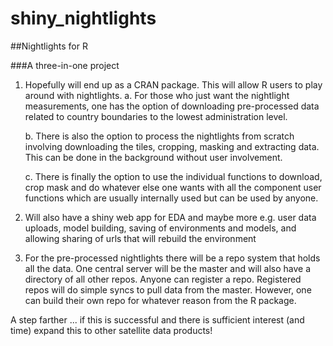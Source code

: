 # shiny_nightlights

##Nightlights for R

###A three-in-one project

1. Hopefully will end up as a CRAN package. This will allow R users to play around with nightlights. 
	a. For those who just want the nightlight measurements, one has the option of downloading pre-processed data related to country
boundaries to the lowest administration level.

	b. There is also the option to process the nightlights from scratch involving downloading the tiles, cropping, masking and extracting
data. This can be done in the background without user involvement.

	c. There is finally the option to use the individual functions to download, crop mask and do whatever else one wants with all the 
component user functions which are usually internally used but can be used by anyone.

2. Will also have a shiny web app for EDA and maybe more e.g. user data uploads, model building, 
saving of environments and models, and allowing sharing of urls that will rebuild the environment

3. For the pre-processed nightlights there will be a repo system that holds all the data. One central server will be the master and will 
also have a directory of all other repos. Anyone can register a repo. Registered repos will do simple syncs to pull data from the master.
However, one can build their own repo for whatever reason from the R package.

A step farther ... if this is successful and there is sufficient interest (and time) expand this to other satellite data products!
